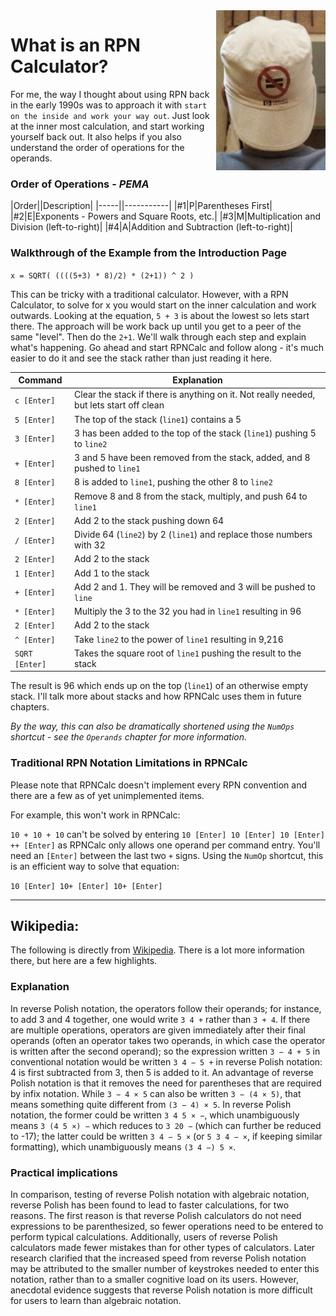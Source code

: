 <img align="right" width="175" src="../Images/WhatIsRPN.jpg">

# What is an RPN Calculator?

For me, the way I thought about using RPN back in the early 1990s was to approach it with `start on the inside and work your way out`.  Just look at the inner most calculation, and start working yourself back out.  It also helps if you also understand the order of operations for the operands.

### Order of Operations - *PEMA*

|Order||Description|
|-----||-----------|
|#1|P|Parentheses First|
|#2|E|Exponents - Powers and Square Roots, etc.|
|#3|M|Multiplication and Division (left-to-right)|
|#4|A|Addition and Subtraction (left-to-right)|

### Walkthrough of the Example from the Introduction Page

`x = SQRT( ((((5+3) * 8)/2) * (2+1)) ^ 2 )`

This can be tricky with a traditional calculator.  However, with a RPN Calculator, to solve for x you would start on the inner calculation and work outwards.  Looking at the equation, `5 + 3` is about the lowest so lets start there. The approach will be work back up until you get to a peer of the same "level".  Then do the `2+1`. We'll walk through each step and explain what's happening.  Go ahead and start RPNCalc and follow along - it's much easier to do it and see the stack rather than just reading it here.

|Command|Explanation|
|-------|-----------|
|`c [Enter]`| Clear the stack if there is anything on it.  Not really needed, but lets start off clean|
|`5 [Enter]`| The top of the stack (`line1`) contains a 5|
|`3 [Enter]`| 3 has been added to the top of the stack (`line1`) pushing 5 to `line2`|
|`+ [Enter]`| 3 and 5 have been removed from the stack, added, and 8 pushed to `line1`|
|`8 [Enter]`| 8 is added to `line1`, pushing the other 8 to `line2`|
|`* [Enter]`| Remove 8 and 8 from the stack, multiply, and push 64 to `line1`|
|`2 [Enter]`| Add 2 to the stack pushing down 64|
|`/ [Enter]`| Divide 64 (`line2`) by 2 (`line1`) and replace those numbers with 32|
|`2 [Enter]`| Add 2 to the stack|
|`1 [Enter]`| Add 1 to the stack|
|`+ [Enter]`| Add 2 and 1.  They will be removed and 3 will be pushed to `line`|
|`* [Enter]`| Multiply the 3 to the 32 you had in `line1` resulting in 96|
|`2 [Enter]`| Add 2 to the stack|
|`^ [Enter]`| Take `line2` to the power of `line1` resulting in 9,216|
|`SQRT [Enter]`| Takes the square root of `line1` pushing the result to the stack|

The result is 96 which ends up on the top (`line1`) of an otherwise empty stack.  I'll talk more about stacks and how RPNCalc uses them in future chapters.

*By the way, this can also be dramatically shortened using the `NumOps` shortcut - see the `Operands` chapter for more information.*


### Traditional RPN Notation Limitations in RPNCalc

Please note that RPNCalc doesn't implement every RPN convention and there are a few as of yet unimplemented items.

For example, this won't work in RPNCalc:

`10 + 10 + 10` can't be solved by entering `10 [Enter] 10 [Enter] 10 [Enter] ++ [Enter]` as RPNCalc only allows one operand per command entry.  You'll need an `[Enter]` between the last two `+` signs.  Using the `NumOp` shortcut, this is an efficient way to solve that equation:

`10 [Enter] 10+ [Enter] 10+ [Enter]`

<hr>

## Wikipedia:

The following is directly from [Wikipedia](https://en.wikipedia.org/wiki/Reverse_Polish_notation).  There is a lot more information there, but here are a few highlights.

### Explanation

In reverse Polish notation, the operators follow their operands; for instance, to add 3 and 4 together, one would write `3 4 +` rather than `3 + 4`. If there are multiple operations, operators are given immediately after their final operands (often an operator takes two operands, in which case the operator is written after the second operand); so the expression written `3 − 4 + 5` in conventional notation would be written `3 4 − 5 +` in reverse Polish notation: 4 is first subtracted from 3, then 5 is added to it. An advantage of reverse Polish notation is that it removes the need for parentheses that are required by infix notation. While `3 − 4 × 5` can also be written `3 − (4 × 5)`, that means something quite different from `(3 − 4) × 5`. In reverse Polish notation, the former could be written `3 4 5 × −`, which unambiguously means `3 (4 5 ×) −` which reduces to `3 20 −` (which can further be reduced to -17); the latter could be written `3 4 − 5 ×` (or `5 3 4 − ×`, if keeping similar formatting), which unambiguously means `(3 4 −) 5 ×`.

### Practical implications

In comparison, testing of reverse Polish notation with algebraic notation, reverse Polish has been found to lead to faster calculations, for two reasons. The first reason is that reverse Polish calculators do not need expressions to be parenthesized, so fewer operations need to be entered to perform typical calculations. Additionally, users of reverse Polish calculators made fewer mistakes than for other types of calculators. Later research clarified that the increased speed from reverse Polish notation may be attributed to the smaller number of keystrokes needed to enter this notation, rather than to a smaller cognitive load on its users. However, anecdotal evidence suggests that reverse Polish notation is more difficult for users to learn than algebraic notation.